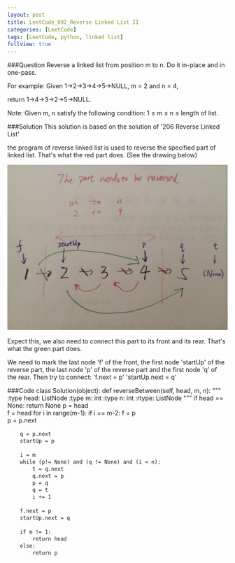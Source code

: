 ```yaml
---
layout: post
title: LeetCode_092_Reverse Linked List II
categories: [LeetCode]
tags: [LeetCode, python, linked list]
fullview: true
---
```

###Question
Reverse a linked list from position m to n. Do it in-place and in one-pass.

For example:
Given 1->2->3->4->5->NULL, m = 2 and n = 4,

return 1->4->3->2->5->NULL.

Note:
Given m, n satisfy the following condition:
1 ≤ m ≤ n ≤ length of list.

###Solution
This solution is based on the solution of '206 Reverse Linked List'

the program of reverse linked list is used to reverse the specified part of linked list. That's what the red part does. (See the drawing below)

![](/images/092.jpg)

Expect this, we also need to connect this part to its front and its rear. That's what the green part does.

We need to mark the last node 'f' of the front, the first node 'startUp' of the reverse part, the last node 'p' of the reverse part and the first node 'q' of the rear. Then try to connect: 'f.next = p' 'startUp.next = q'


###Code
	class Solution(object):
    def reverseBetween(self, head, m, n):
        """
        :type head: ListNode
        :type m: int
        :type n: int
        :rtype: ListNode
        """
        if head == None:
            return None
        p = head    
        f = head
        for i in range(m-1):
            if i == m-2:
                f = p    
            p = p.next            

        q = p.next
        startUp = p
        
        i = m
        while (p!= None) and (q != None) and (i < n):
            t = q.next
            q.next = p
            p = q
            q = t
            i += 1
        
        f.next = p
        startUp.next = q
        
        if m != 1:
            return head
        else:
            return p   